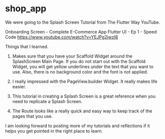 # shop_app

We were going to the Splash Screen Tutorial from The Flutter Way YouTube. 

Onboarding Screen - Complete E-Commerce App Flutter UI - Ep 1 - Speed Code
https://www.youtube.com/watch?v=YEJPg2jwzI8

Things that I learned. 

1) Makes sure that you have your Scaffold Widget around the SplashScreen Main Page. If you do not start out with the Scaffold Widget, you will get yellow underlines under the text that you want to use. Also, there is no background color and the font is not applied. 

2) I really impressed with the PageView.builder Widget. It really makes life easier. 

3) This tutorial in creating a Splash Screen is a great reference when you need to replicate a Splash Screen. 

4) The Route looks like a really quick and easy way to keep track of the pages that you use. 

I am looking forward to posting more of my tutorials and reflections if it helps you get pointed in the right place to learn. 
